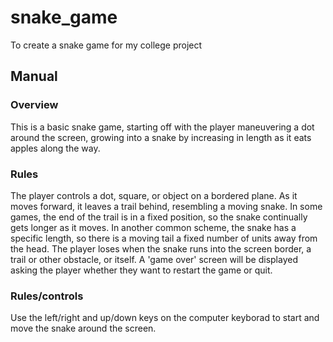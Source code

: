 # snake_game
To create a snake game for my college project

## Manual

### Overview
This is a basic snake game, starting off with the player maneuvering a dot around the screen, growing into a snake by increasing in length as it eats apples along the way.

### Rules 
The player controls a dot, square, or object on a bordered plane. As it moves forward, it leaves a trail behind, resembling a moving snake. In some games, the end of the trail is in a fixed position, so the snake continually gets longer as it moves. In another common scheme, the snake has a specific length, so there is a moving tail a fixed number of units away from the head. The player loses when the snake runs into the screen border, a trail or other obstacle, or itself. A 'game over' screen will be displayed asking the player whether they want to restart the game or quit.


### Rules/controls
Use the left/right and up/down keys on the computer keyborad to start and move the snake around the screen. 
